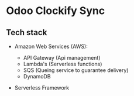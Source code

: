 # Odoo Clockify Sync

## Tech stack

- Amazon Web Services (AWS):

  - API Gateway (Api management)
  - Lambda's (Serverless functions)
  - SQS (Queing service to guarantee delivery)
  - DynamoDB

- Serverless Framework
